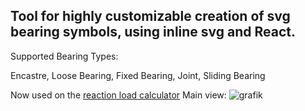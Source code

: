 ## Tool for highly customizable creation of svg bearing symbols, using inline svg and React.
Supported Bearing Types:

Encastre,
Loose Bearing,
Fixed Bearing,
Joint,
Sliding Bearing

Now used on the [reaction load calculator](https://dina4mechanik.com/)
Main view:
![grafik](https://user-images.githubusercontent.com/75590579/167875981-8a2812cb-7f2e-4c86-beb8-fc8d24e80428.png)
